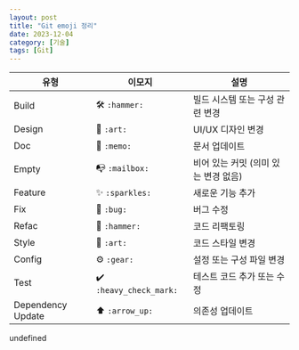 ```yaml
---
layout: post
title: "Git emoji 정리"
date: 2023-12-04
category: [기술]
tags: [Git]
---
```



| 유형                | 이모지                     | 설명                     |
| ----------------- | ----------------------- | ---------------------- |
| Build             | 🛠️ `:hammer:`          | 빌드 시스템 또는 구성 관련 변경     |
| Design            | 🎨 `:art:`              | UI/UX 디자인 변경           |
| Doc               | 📝 `:memo:`             | 문서 업데이트                |
| Empty             | 📭 `:mailbox:`          | 비어 있는 커밋 (의미 있는 변경 없음) |
| Feature           | ✨ `:sparkles:`          | 새로운 기능 추가              |
| Fix               | 🐛 `:bug:`              | 버그 수정                  |
| Refac             | 🔨 `:hammer:`           | 코드 리팩토링                |
| Style             | 🎨 `:art:`              | 코드 스타일 변경              |
| Config            | ⚙️ `:gear:`             | 설정 또는 구성 파일 변경         |
| Test              | ✔️ `:heavy_check_mark:` | 테스트 코드 추가 또는 수정        |
| Dependency Update | ⬆️ `:arrow_up:`         | 의존성 업데이트               |

undefined